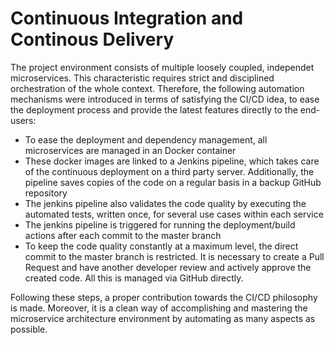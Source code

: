 # Continuous Integration and Continous Delivery
The project environment consists of multiple loosely coupled, independet microservices. This characteristic requires strict and disciplined orchestration of the whole context.
Therefore, the following automation mechanisms were introduced in terms of satisfying the CI/CD idea, to ease the deployment process and provide the latest features directly to the end-users:
* To ease the deployment and dependency management, all microservices are managed in an Docker container
* These docker images are linked to a Jenkins pipeline, which takes care of the continuous deployment on a third party server. Additionally, the
pipeline saves copies of the code on a regular basis in a backup GitHub repository
* The jenkins pipeline also validates the code quality by executing the automated tests, written once, for several use cases within each service
* The jenkins pipeline is triggered for running the deployment/build actions after each commit to the master branch
* To keep the code quality constantly at a maximum level, the direct commit to the master branch is restricted. It is necessary to create a Pull Request and have another developer review and actively approve the created code. All this is managed via GitHub directly.

Following these steps, a proper contribution towards the CI/CD philosophy is made. Moreover, it is a clean way of accomplishing and mastering the microservice architecture environment by automating as many aspects as possible.
